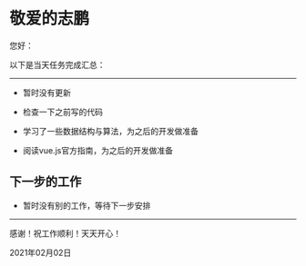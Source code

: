 # 敬爱的志鹏

您好：

以下是当天任务完成汇总：

---

- 暂时没有更新

- 检查一下之前写的代码

- 学习了一些数据结构与算法，为之后的开发做准备

- 阅读vue.js官方指南，为之后的开发做准备

## 下一步的工作

- 暂时没有别的工作，等待下一步安排

---
感谢！祝工作顺利！天天开心！

2021年02月02日
